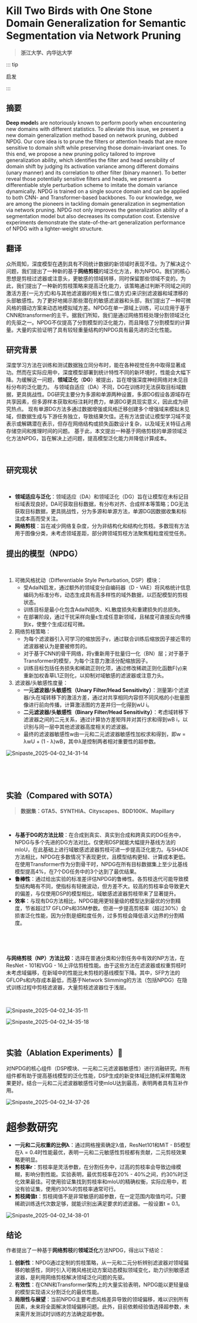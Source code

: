 # Kill Two Birds with One Stone Domain Generalization for Semantic Segmentation via Network Pruning

<ArticleMetadata/>


> **浙江大学、内华达大学**

::: tip

启发

:::

## 摘要

**Deep model**s are notoriously known to perform poorly when encountering new domains with different statistics. To alleviate this issue, we present a new domain generalization method based on network pruning, dubbed NPDG. Our core idea is to prune the filters or attention heads that are more sensitive to domain shift while preserving those domain-invariant ones. To this end, we propose a new pruning policy tailored to improve generalization ability, which identifies the filter and head sensibility of domain shift by judging its activation variance among different domains (unary manner) and its correlation to other filter (binary manner). To better reveal those potentially sensitive filters and heads, we present a differentiable style perturbation scheme to imitate the domain variance dynamically. NPDG is trained on a single source domain and can be applied to both CNN- and Transformer-based backbones. To our knowledge, we are among the pioneers in tackling domain generalization in segmentation via network pruning. NPDG not only improves the generalization ability of a segmentation model but also decreases its computation cost. Extensive experiments demonstrate the state-of-the-art generalization performance of NPDG with a lighter-weight structure.

## 翻译

众所周知，深度模型在遇到具有不同统计数据的新领域时表现不佳。为了解决这个问题，我们提出了一种新的基于**网络剪枝**的域泛化方法，称为NPDG。我们的核心思想是剪枝过滤器或注意头，更敏感的领域转移，同时保留那些领域不变的。为此，我们提出了一种新的剪枝策略来提高泛化能力，该策略通过判断不同域之间的激活方差(一元方式)和与其他滤波器的相关性(二值方式)来识别滤波器和域漂移的头部敏感性。为了更好地揭示那些潜在的敏感滤波器和头部，我们提出了一种可微风格的摄动方案来动态地模拟域方差。NPDG在单一源域上训练，可以应用于基于CNN和transformer的主干。据我们所知，我们是通过网络剪枝处理分割领域泛化的先驱之一。NPDG不仅提高了分割模型的泛化能力，而且降低了分割模型的计算量。大量的实验证明了具有较轻重量结构的NPDG具有最先进的泛化性能。

## 研究背景

‍深度学习方法在训练和测试数据独立同分布时，能在各种视觉任务中取得显著成功。然而在实际应用中，深度模型部署到统计特性不同的新环境时，性能会大幅下降。为缓解这一问题，**领域泛化**（**DG**）被提出，旨在增强深度神经网络对未见目标分布的泛化能力。 与领域自适应（DA）不同，DG在训练时无法获取目标域数据，更具挑战性。DG研究主要分为多源和单源两种设置，多源DG假设各源域存在共享因素，但多源样本获取和标注耗时费力，单源DG更具现实意义，因此成为研究热点。 现有单源DG方法多通过数据增强或风格迁移创建多个增强域来模拟未见域，但数据生成与下游任务独立，导致结果欠佳。还有方法尝试让模型学习域不变表示或解耦潜在表示，但存在网络结构或损失函数设计复杂，以及域无关特征占用存储空间和推理时间的问题。 基于此，本文提出一种基于网络剪枝的单源领域泛化方法NPDG，旨在解决上述问题，提高模型泛化能力并降低计算成本。 

‍

## 研究现状

‍

- **领域适应与泛化**：领域适应（DA）和领域泛化（DG）旨在让模型在未标记目标域表现良好。DA可获取目标数据，有分布对齐、合成样本等策略；DG无法获取目标数据，更具挑战性，分为多源和单源方法，单源DG因数据收集和标注成本高而受关注。
- **网络剪枝**：旨在减少网络复杂度，分为非结构化和结构化剪枝。多数现有方法用于图像分类，未考虑领域差距，部分跨领域剪枝方法聚焦粗粒度视觉任务。





## 提出的模型（NPDG）

‍

1. 可微风格扰动（Differentiable Style Perturbation, DSP）模块：
   - 受AdaIN启发，通过额外的领域变分自编码器（D - VAE）将风格统计信息编码为标准分布，动态生成具有高多样性的域外数据，以匹配模型的剪枝状态。
   - 训练目标是最小化包含AdaIN损失、KL散度损失和重建损失的总损失。
   - 在部署阶段，通过干扰采样向量ε生成任意新领域，且梯度可直接反向传播到ε，使整个生成过程可微。
2. 网络剪枝策略：
   - 为每个滤波器引入可学习的缩放因子γ，通过联合训练后缩放因子接近零的滤波器被认为是要被修剪的。
   - 对于基于CNN的骨干网络，将γ重新用于批量归一化（BN）层；对于基于Transformer的模型，为每个注意力激活分配缩放因子。
   - 训练目标包括任务损失和稀疏正则化项，通过修改稀疏正则化函数F(γ)来重新加权香草L1正则化，以抑制对域敏感的滤波器或注意力头。
3. 滤波器/头敏感性度量：
   - **一元滤波器/头敏感性（Unary Filter/Head Sensitivity）**：测量第i个滤波器/头在域转移下的激活方差，通过对共享相同内容但不同风格的小批量图像进行前向传播，计算激活图的方差并归一化得到wU i。
   - **二元滤波器/头敏感性（Binary Filter/Head Sensitivity）**：考虑域转移下滤波器之间的二元关系，通过计算协方差矩阵并对其行求和得到wB i，以识别与同一层中其他滤波器高度相关的滤波器。
   - 最终的滤波器敏感性w由一元和二元滤波器敏感性加权求和得到，即w = λwU + (1 - λ)wB，其中λ是控制两者相对重要性的超参数。



‍![Snipaste_2025-04-02_14-31-14](https://yangyang666.oss-cn-chengdu.aliyuncs.com/images/Snipaste_2025-04-02_14-31-14.png)

‍

‍

## 实验（Compared with SOTA）

> **数据集：GTA5、SYNTHIA、Cityscapes、BDD100K、Mapillary**

‍

- **与基于DG的方法比较**：在合成到真实、真实到合成和跨真实的DG任务中，NPDG与多个先进的DG方法对比。仅使用DSP就能大幅提升基线方法的mIoU，在此基础上进行域敏感滤波器剪枝可进一步提高泛化能力。与SHADE方法相比，NPDG在多数情况下表现更优，且模型结构更轻、计算成本更低。在使用Transformer作为分割骨干时，NPDG在所有目标数据集上至少比基线模型提高4%，在7个DG任务中的3个达到了最优结果。
- **鲁棒性**：通过给出实验的标准差评估NPDG的鲁棒性。各剪枝迭代可能导致模型结构略有不同，使指标有轻微波动，但方差不大。较高的剪枝率会导致更大的偏差，与仅使用DSP的模型相比，域敏感滤波器剪枝带来了显著提升。
- **效率**：与现有DG方法相比，NPDG能用更轻量级的模型达到最优的分割精度，节省超过17 GFLOPs和35M参数。但进一步提高剪枝率（超过30%）会损害泛化性能，因为分割是细粒度任务，过多剪枝会降低语义边界的分割精度。

‍

‍

‍**与网络剪枝（NP）方法比较**：选择在普通分类和分割任务中有效的NP方法，在ResNet - 101和VGG - 16上评估剪枝性能。由于这些方法在滤波器或权重剪枝时未考虑域偏移，在新域中的性能比未剪枝的基线模型下降。其中，SFP方法的GFLOPs和内存成本最低，而基于Network Slimming的方法（包括NPDG）在隐式训练过程中剪枝滤波器，大量剪枝滤波器位于浅层。

‍

‍![Snipaste_2025-04-02_14-35-11](https://yangyang666.oss-cn-chengdu.aliyuncs.com/images/Snipaste_2025-04-02_14-35-11.png)

‍![Snipaste_2025-04-02_14-35-18](https://yangyang666.oss-cn-chengdu.aliyuncs.com/images/Snipaste_2025-04-02_14-35-18.png)

‍







## 实验（Ablation Experiments）🥇

‍对NPDG的核心组件（DSP模块、一元和二元滤波器敏感性）进行消融研究。所有组件都有助于提高基线模型的泛化性能，DSP生成的新变体域比随机采样策略效果更好。结合一元和二元滤波器敏感性可使mIoU达到最高，表明两者具有互补作用。

‍![Snipaste_2025-04-02_14-37-26](https://yangyang666.oss-cn-chengdu.aliyuncs.com/images/Snipaste_2025-04-02_14-37-26.png)

# ‍超参数研究

- **一元和二元权重的比例λ**：通过网格搜索确定λ值，ResNet101和MiT - B5模型在λ = 0.4时性能最优，表明一元和二元敏感性剪枝都有贡献，二元剪枝效果略更明显。
- **剪枝率r**：剪枝率是灵活参数，在分割任务中，过高的剪枝率会导致边缘模糊，影响分割性能。实验表明，最优剪枝率在20% - 40%之间，约30%时泛化效果最佳。可使用验证集找到剪枝率和mIoU的精确权衡，实际应用中，若没有验证集，使用约30%的剪枝率通常可行。
- **剪枝阈值t**：剪枝阈值不是非常敏感的超参数，在一定范围内取值均可。只要稀疏训练迭代次数足够，就能识别出满足要求的滤波器。一般设置t = 0.1。



![Snipaste_2025-04-02_14-38-01](C:\Users\YangYang\Desktop\Snipaste_2025-04-02_14-38-01.png)

## 结论

作者提出了一种基于**网络剪枝**的**领域泛化**方法NPDG，得出以下结论：
1. **创新性**：NPDG通过定制的剪枝策略，从一元和二元分析辨别滤波器对领域偏移的敏感性，同时引入可微风格扰动方案动态模拟领域变化，助力识别敏感滤波器，是利用网络剪枝解决领域泛化问题的先驱。 
2. **有效性**：在CNN和Transformer架构上的大量实验表明，NPDG能以更轻量级的模型实现语义分割泛化的最优性能。 
3. **局限性与展望**：当前NPDG主要考虑风格差异导致的领域偏移，难以识别所有因素，未来将全面解决领域偏移问题。此外，目前依赖经验值选择超参数，未来需开发测试时训练的方法确定超参数。 





























